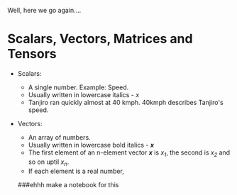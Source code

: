 Well, here we go again....

# Scalars, Vectors, Matrices and Tensors
* Scalars:
  * A single number. Example: Speed.
  * Usually written in lowercase italics -  <i>x</i>
  * Tanjiro ran quickly almost at 40 kmph. 40kmph describes Tanjiro's speed.

* Vectors:
  * An array of numbers.
  * Usually written in lowercase bold italics - <b><i>x</i></b>
  * The first element of an n-element vector <b><i>x</i></b> is <i>x<sub>1</sub></i>, the second is <i>x<sub>2</sub></i> and so on uptil <i>x<sub>n</sub></i>.
  * If each element is a real number, 
  
  
  ###ehhh make a notebook for this
